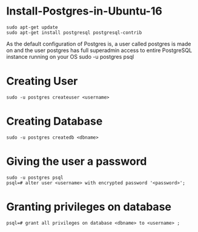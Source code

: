 # Install-Postgres-in-Ubuntu-16
    sudo apt-get update
    sudo apt-get install postgresql postgresql-contrib

As the default configuration of Postgres is, a user called postgres is made on and the user postgres has full superadmin access to entire PostgreSQL instance running on your OS
    sudo -u postgres psql
    
# Creating User
    sudo -u postgres createuser <username>

# Creating Database
    sudo -u postgres createdb <dbname>
   
# Giving the user a password
    sudo -u postgres psql
    psql=# alter user <username> with encrypted password '<password>';
    
# Granting privileges on database
    psql=# grant all privileges on database <dbname> to <username> ;
